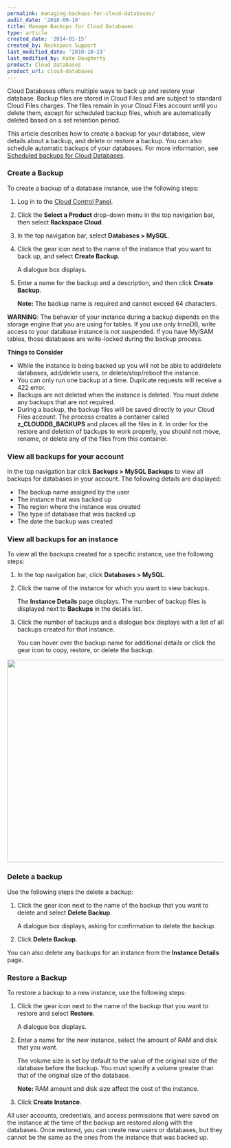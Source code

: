 ```yaml
---
permalink: managing-backups-for-cloud-databases/
audit_date: '2018-09-18'
title: Manage Backups for Cloud Databases
type: article
created_date: '2014-01-15'
created_by: Rackspace Support
last_modified_date: '2018-10-23'
last_modified_by: Kate Dougherty
product: Cloud Databases
product_url: cloud-databases
---
```


Cloud Databases offers multiple ways to back up and restore your
database. Backup files are stored in Cloud Files and are subject to
standard Cloud Files charges. The files remain in your
Cloud Files account until you delete them, except for scheduled backup
files, which are automatically deleted based on a set retention period.

This article describes how to create a backup for your database, view details
about a backup, and delete or restore a backup. You can also schedule
automatic backups of your databases. For more information, see
[Scheduled backups for Cloud Databases](/how-to/scheduled-backups-for-cloud-databases).

### Create a Backup

To create a backup of a database instance, use the following steps:

1. Log in to the [Cloud Control Panel](https://login.rackspace.com/).
2. Click the **Select a Product** drop-down menu in the top navigation bar,
   then select **Rackspace Cloud**.
2. In the top navigation bar, select **Databases > MySQL**.
3. Click the gear icon next to the name of the instance that you want
   to back up, and select **Create Backup**.

   A dialogue box displays.

4. Enter a name for the backup and a description, and then click
   **Create Backup**.

   **Note:** The backup name is required and cannot exceed 64 characters.

**WARNING**: The behavior of your instance during a backup depends on
the storage engine that you are using for tables. If you use only
InnoDB, write access to your database instance is not suspended.
If you have MyISAM tables, those databases are write-locked
during the backup process.

**Things to Consider**

-   While the instance is being backed up you will not be able to
    add/delete databases, add/delete users, or delete/stop/reboot
    the instance.
-   You can only run one backup at a time. Duplicate requests will
    receive a 422 error.
-   Backups are not deleted when the instance is deleted. You must
    delete any backups that are not required.
-   During a backup, the backup files will be saved directly to your
    Cloud Files account. The process creates a container called
    **z\_CLOUDDB\_BACKUPS** and places all the files in it. In order for the
    restore and deletion of backups to work properly, you should not
    move, rename, or delete any of the files from this container.

### View all backups for your account

In the top navigation bar click **Backups > MySQL Backups** to view all
backups for databases in your account. The following details are displayed:

- The backup name assigned by the user
- The instance that was backed up
- The region where the instance was created
- The type of database that was backed up
- The date the backup was created

### View all backups for an instance

To view all the backups created for a specific instance, use the following
steps:

1. In the top navigation bar, click **Databases > MySQL**.
2. Click the name of the instance for which you want to view backups.

   The **Instance Details** page displays. The number of backup files is
   displayed next to **Backups** in the details list.

3. Click the number of backups and a dialogue box displays with a list
   of all backups created for that instance.

   You can hover over the backup name for additional details or click the
   gear icon to copy, restore, or delete the backup.

<img src="{% asset_path cloud-databases/managing-backups-for-cloud-databases/ListDetailsInstance.png %}" width="611" height="471" />

### Delete a backup

Use the following steps the delete a backup:

1. Click the gear icon next to the name of the backup that you want to
   delete and select **Delete Backup**.

   A dialogue box displays, asking for confirmation to delete the backup.

2. Click **Delete Backup**.

You can also delete any backups for an instance from the **Instance
Details** page.

### Restore a Backup

To restore a backup to a new instance, use the following steps:

1. Click the gear icon next to the name of the backup that you want to restore
   and select **Restore**.

   A dialogue box displays.

2. Enter a name for the new instance, select the amount of RAM and disk that
   you want.

   The volume size is set by default to the value of the original size of the
   database before the backup. You must specify a volume greater than that of
   the original size of the database.

   **Note:** RAM amount and disk size affect the cost of the instance.

3. Click **Create Instance**.

All user accounts, credentials, and access permissions that were saved
on the instance at the time of the backup are restored along with
the databases. Once restored, you can create new users or databases, but
they cannot be the same as the ones from the instance that was backed
up.
